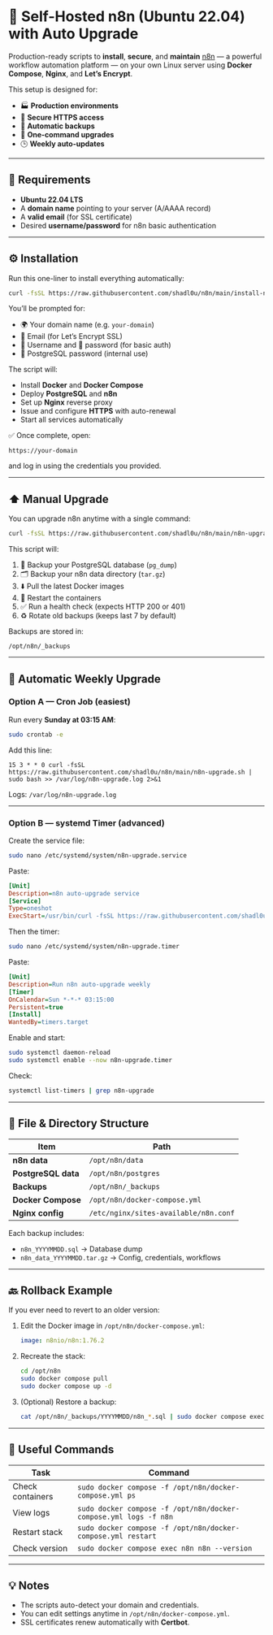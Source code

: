 # 🚀 Self-Hosted n8n (Ubuntu 22.04) with Auto Upgrade

Production-ready scripts to **install**, **secure**, and **maintain** [n8n](https://n8n.io) — a powerful workflow automation platform — on your own Linux server using **Docker Compose**, **Nginx**, and **Let’s Encrypt**.

This setup is designed for:
- 🏭 **Production environments**
- 🔐 **Secure HTTPS access**
- 💾 **Automatic backups**
- 🔄 **One-command upgrades**
- 🕒 **Weekly auto-updates**

---

## 🧰 Requirements

- **Ubuntu 22.04 LTS**
- A **domain name** pointing to your server (A/AAAA record)
- A **valid email** (for SSL certificate)
- Desired **username/password** for n8n basic authentication

---

## ⚙️ Installation

Run this one-liner to install everything automatically:

```bash
curl -fsSL https://raw.githubusercontent.com/shadl0u/n8n/main/install-n8n-with-domain.sh | sudo bash
```

You’ll be prompted for:
- 🌍 Your domain name (e.g. `your-domain`)
- 📧 Email (for Let’s Encrypt SSL)
- 👤 Username and 🔑 password (for basic auth)
- 🔐 PostgreSQL password (internal use)

The script will:
- Install **Docker** and **Docker Compose**
- Deploy **PostgreSQL** and **n8n**
- Set up **Nginx** reverse proxy
- Issue and configure **HTTPS** with auto-renewal
- Start all services automatically

✅ Once complete, open:
```
https://your-domain
```
and log in using the credentials you provided.

---

## ⬆️ Manual Upgrade

You can upgrade n8n anytime with a single command:

```bash
curl -fsSL https://raw.githubusercontent.com/shadl0u/n8n/main/n8n-upgrade.sh | sudo bash
```

This script will:
1. 💾 Backup your PostgreSQL database (`pg_dump`)
2. 🗂 Backup your n8n data directory (`tar.gz`)
3. ⬇️ Pull the latest Docker images
4. 🔄 Restart the containers
5. ✅ Run a health check (expects HTTP 200 or 401)
6. ♻️ Rotate old backups (keeps last 7 by default)

Backups are stored in:
```
/opt/n8n/_backups
```

---

## 🔁 Automatic Weekly Upgrade

### Option A — **Cron Job** (easiest)

Run every **Sunday at 03:15 AM**:

```bash
sudo crontab -e
```
Add this line:
```
15 3 * * 0 curl -fsSL https://raw.githubusercontent.com/shadl0u/n8n/main/n8n-upgrade.sh | sudo bash >> /var/log/n8n-upgrade.log 2>&1
```

Logs: `/var/log/n8n-upgrade.log`

---

### Option B — **systemd Timer** (advanced)

Create the service file:
```bash
sudo nano /etc/systemd/system/n8n-upgrade.service
```
Paste:
```ini
[Unit]
Description=n8n auto-upgrade service
[Service]
Type=oneshot
ExecStart=/usr/bin/curl -fsSL https://raw.githubusercontent.com/shadl0u/n8n/main/n8n-upgrade.sh | /usr/bin/sudo bash
```

Then the timer:
```bash
sudo nano /etc/systemd/system/n8n-upgrade.timer
```
Paste:
```ini
[Unit]
Description=Run n8n auto-upgrade weekly
[Timer]
OnCalendar=Sun *-*-* 03:15:00
Persistent=true
[Install]
WantedBy=timers.target
```

Enable and start:
```bash
sudo systemctl daemon-reload
sudo systemctl enable --now n8n-upgrade.timer
```

Check:
```bash
systemctl list-timers | grep n8n-upgrade
```

---

## 📂 File & Directory Structure

| Item              | Path                                |
|-------------------|-------------------------------------|
| **n8n data**      | `/opt/n8n/data`                     |
| **PostgreSQL data** | `/opt/n8n/postgres`               |
| **Backups**       | `/opt/n8n/_backups`                 |
| **Docker Compose** | `/opt/n8n/docker-compose.yml`      |
| **Nginx config**  | `/etc/nginx/sites-available/n8n.conf` |

Each backup includes:
- `n8n_YYYYMMDD.sql` → Database dump  
- `n8n_data_YYYYMMDD.tar.gz` → Config, credentials, workflows  

---

## 🔙 Rollback Example

If you ever need to revert to an older version:

1. Edit the Docker image in `/opt/n8n/docker-compose.yml`:
   ```yaml
   image: n8nio/n8n:1.76.2
   ```
2. Recreate the stack:
   ```bash
   cd /opt/n8n
   sudo docker compose pull
   sudo docker compose up -d
   ```
3. (Optional) Restore a backup:
   ```bash
   cat /opt/n8n/_backups/YYYYMMDD/n8n_*.sql | sudo docker compose exec -T postgres psql -U n8n -d n8n
   ```

---

## 🧭 Useful Commands

| Task | Command |
|------|----------|
| Check containers | `sudo docker compose -f /opt/n8n/docker-compose.yml ps` |
| View logs | `sudo docker compose -f /opt/n8n/docker-compose.yml logs -f n8n` |
| Restart stack | `sudo docker compose -f /opt/n8n/docker-compose.yml restart` |
| Check version | `sudo docker compose exec n8n n8n --version` |

---

## 💡 Notes
- The scripts auto-detect your domain and credentials.
- You can edit settings anytime in `/opt/n8n/docker-compose.yml`.
- SSL certificates renew automatically with **Certbot**.

